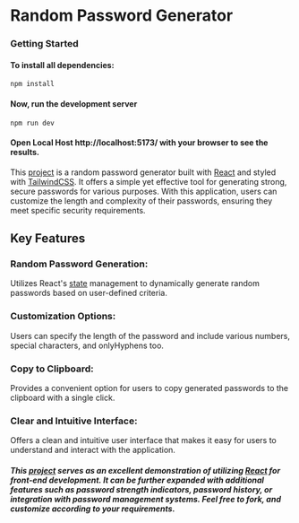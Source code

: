 # Random Password Generator
### Getting Started
#### To install all dependencies:
```
npm install 
```
#### Now, run the development server
```
npm run dev
```
#### Open Local Host http://localhost:5173/ with your browser to see the results.

This [project](https://pass-gen-codewithalpha.vercel.app) is a random password generator built with [React](https://react.dev/) and styled with [TailwindCSS](https://tailwindcss.com/). It offers a simple yet effective tool for generating strong, secure passwords for various purposes. With this application, users can customize the length and complexity of their passwords, ensuring they meet specific security requirements.

## Key Features

### Random Password Generation:

Utilizes React's [state](https://legacy.reactjs.org/docs/hooks-state.html) management to dynamically generate random passwords based on user-defined criteria.

### Customization Options:

Users can specify the length of the password and include various numbers, special characters, and onlyHyphens too.

### Copy to Clipboard:

Provides a convenient option for users to copy generated passwords to the clipboard with a single click.

### Clear and Intuitive Interface:

Offers a clean and intuitive user interface that makes it easy for users to understand and interact with the application.

##### This [project](https://pass-gen-codewithalpha.vercel.app) serves as an excellent demonstration of utilizing [React](https://react.dev/) for front-end development. It can be further expanded with additional features such as password strength indicators, password history, or integration with password management systems. Feel free to fork, and customize according to your requirements.

